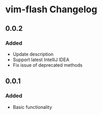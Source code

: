 <!-- Keep a Changelog guide -> https://keepachangelog.com -->

# vim-flash Changelog

## 0.0.2
### Added
- Update description
- Support latest IntelliJ IDEA
- Fix issue of deprecated methods 

## 0.0.1
### Added
- Basic functionality
